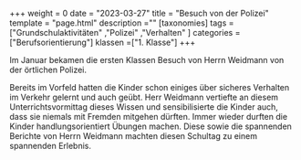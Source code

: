 +++
weight = 0
date = "2023-03-27"
title = "Besuch von der Polizei"
template = "page.html"
description =""
[taxonomies]
tags = ["Grundschulaktivitäten" ,"Polizei" ,"Verhalten" ]
categories = ["Berufsorientierung"]
klassen =["1. Klasse"]
+++

Im Januar bekamen die ersten Klassen Besuch von Herrn Weidmann von der örtlichen Polizei.

<!-- more -->

Bereits im Vorfeld hatten die Kinder schon einiges über sicheres Verhalten im Verkehr gelernt und auch geübt. Herr Weidmann vertiefte an diesem Unterrichtsvormittag dieses Wissen und sensibilisierte die Kinder auch, dass sie niemals mit Fremden mitgehen dürften. Immer wieder durften die Kinder handlungsorientiert Übungen machen. Diese sowie die spannenden Berichte von Herrn Weidmann machten diesen Schultag zu einem spannenden Erlebnis.